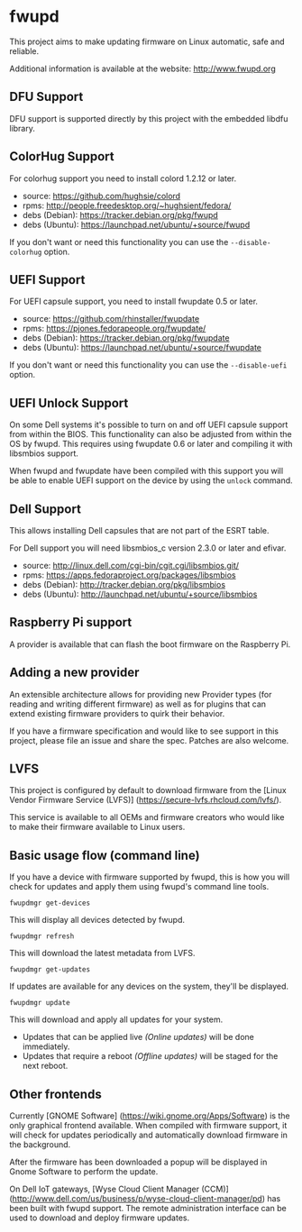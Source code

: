 fwupd
=====

This project aims to make updating firmware on Linux automatic, safe and reliable.

Additional information is available at the website: http://www.fwupd.org

DFU Support
-----------

DFU support is supported directly by this project with the embedded libdfu
library.

ColorHug Support
----------------

For colorhug support you need to install colord 1.2.12 or later.
* source:		https://github.com/hughsie/colord
* rpms:			http://people.freedesktop.org/~hughsient/fedora/
* debs (Debian):	https://tracker.debian.org/pkg/fwupd
* debs (Ubuntu):	https://launchpad.net/ubuntu/+source/fwupd

If you don't want or need this functionality you can use the
`--disable-colorhug` option.

UEFI Support
------------

For UEFI capsule support, you need to install fwupdate 0.5 or later.
* source:		https://github.com/rhinstaller/fwupdate
* rpms:			https://pjones.fedorapeople.org/fwupdate/
* debs (Debian):	https://tracker.debian.org/pkg/fwupdate
* debs (Ubuntu):	https://launchpad.net/ubuntu/+source/fwupdate

If you don't want or need this functionality you can use the
`--disable-uefi` option.

UEFI Unlock Support
-------------------

On some Dell systems it's possible to turn on and off UEFI capsule
support from within the BIOS.  This functionality can also be adjusted
from within the OS by fwupd. This requires using fwupdate 0.6 or later
and compiling it with libsmbios support.

When fwupd and fwupdate have been compiled with this support you will
be able to enable UEFI support on the device by using the `unlock` command.

Dell Support
----------------

This allows installing Dell capsules that are not part of the ESRT table.

For Dell support you will need libsmbios_c version 2.3.0 or later and
efivar.
* source:		http://linux.dell.com/cgi-bin/cgit.cgi/libsmbios.git/
* rpms:		https://apps.fedoraproject.org/packages/libsmbios
* debs (Debian):	http://tracker.debian.org/pkg/libsmbios
* debs (Ubuntu):	http://launchpad.net/ubuntu/+source/libsmbios

Raspberry Pi support
--------------------

A provider is available that can flash the boot firmware on the Raspberry Pi.

Adding a new provider
---------------------

An extensible architecture allows for providing new Provider types (for reading
and writing different firmware) as well as for plugins that can extend existing
firmware providers to quirk their behavior.

If you have a firmware specification and would like to see support
in this project, please file an issue and share the spec.  Patches are also
welcome.

LVFS
----
This project is configured by default to download firmware from the [Linux Vendor
Firmware Service (LVFS)] (https://secure-lvfs.rhcloud.com/lvfs/).

This service is available to all OEMs and firmware creators who would like to make
their firmware available to Linux users.

Basic usage flow (command line)
------------------------------

If you have a device with firmware supported by fwupd, this is how you will check
for updates and apply them using fwupd's command line tools.

`fwupdmgr get-devices`

This will display all devices detected by fwupd.

`fwupdmgr refresh`

This will download the latest metadata from LVFS.

`fwupdmgr get-updates`

If updates are available for any devices on the system, they'll be displayed.

`fwupdmgr update`

This will download and apply all updates for your system.

* Updates that can be applied live *(Online updates)* will be done immediately.
* Updates that require a reboot *(Offline updates)* will be staged for the next reboot.

Other frontends
-------------------

Currently [GNOME Software] (https://wiki.gnome.org/Apps/Software) is the only graphical
frontend available.  When compiled with firmware support, it will check for updates
periodically and automatically download firmware in the background.

After the firmware has been downloaded a popup will be displayed in Gnome Software
to perform the update.

On Dell IoT gateways, [Wyse Cloud Client Manager (CCM)] (http://www.dell.com/us/business/p/wyse-cloud-client-manager/pd)
has been built with fwupd support.
The remote administration interface can be used to download and deploy
firmware updates.
